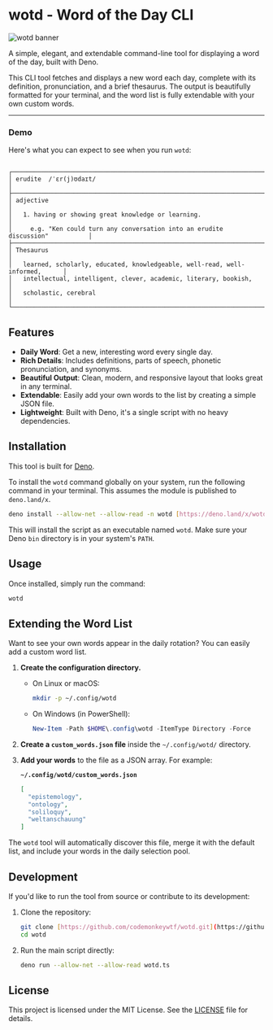 # wotd - Word of the Day CLI

![wotd banner](https://placehold.co/1200x300/202A3A/5299E0?text=wotd&font=roboto)

A simple, elegant, and extendable command-line tool for displaying a word of the day, built with Deno.

This CLI tool fetches and displays a new word each day, complete with its definition, pronunciation, and a brief thesaurus. The output is beautifully formatted for your terminal, and the word list is fully extendable with your own custom words.

---

### Demo

Here's what you can expect to see when you run `wotd`:

```

┌───────────────────────────────────────────────────────────────────────────────┐
│ erudite  /ˈɛr(j)ʊdaɪt/                                                          │
├───────────────────────────────────────────────────────────────────────────────┤
│ adjective                                                                     │
│   1. having or showing great knowledge or learning.                             │
│     e.g. "Ken could turn any conversation into an erudite discussion"           │
├───────────────────────────────────────────────────────────────────────────────┤
│ Thesaurus                                                                     │
│   learned, scholarly, educated, knowledgeable, well-read, well-informed,      │
│   intellectual, intelligent, clever, academic, literary, bookish,             │
│   scholastic, cerebral                                                        │
└───────────────────────────────────────────────────────────────────────────────┘

````

## Features

* **Daily Word**: Get a new, interesting word every single day.
* **Rich Details**: Includes definitions, parts of speech, phonetic pronunciation, and synonyms.
* **Beautiful Output**: Clean, modern, and responsive layout that looks great in any terminal.
* **Extendable**: Easily add your own words to the list by creating a simple JSON file.
* **Lightweight**: Built with Deno, it's a single script with no heavy dependencies.

## Installation

This tool is built for [Deno](https://deno.com/).

To install the `wotd` command globally on your system, run the following command in your terminal. This assumes the module is published to `deno.land/x`.

```bash
deno install --allow-net --allow-read -n wotd [https://deno.land/x/wotd/wotd.ts](https://deno.land/x/wotd/wotd.ts)
````

This will install the script as an executable named `wotd`. Make sure your Deno `bin` directory is in your system's `PATH`.

## Usage

Once installed, simply run the command:

```bash
wotd
```

## Extending the Word List

Want to see your own words appear in the daily rotation? You can easily add a custom word list.

1.  **Create the configuration directory.**

      * On Linux or macOS:
        ```bash
        mkdir -p ~/.config/wotd
        ```
      * On Windows (in PowerShell):
        ```powershell
        New-Item -Path $HOME\.config\wotd -ItemType Directory -Force
        ```

2.  **Create a `custom_words.json` file** inside the `~/.config/wotd/` directory.

3.  **Add your words** to the file as a JSON array. For example:

    **`~/.config/wotd/custom_words.json`**

    ```json
    [
      "epistemology",
      "ontology",
      "soliloquy",
      "weltanschauung"
    ]
    ```

The `wotd` tool will automatically discover this file, merge it with the default list, and include your words in the daily selection pool.

## Development

If you'd like to run the tool from source or contribute to its development:

1.  Clone the repository:

    ```bash
    git clone [https://github.com/codemonkeywtf/wotd.git](https://github.com/codemonkeywtf/wotd.git)
    cd wotd
    ```

2.  Run the main script directly:

    ```bash
    deno run --allow-net --allow-read wotd.ts
    ```

## License

This project is licensed under the MIT License. See the [LICENSE](https://www.google.com/search?q=LICENSE) file for details.
